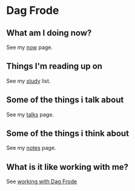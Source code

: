 # Dag Frode

## What am I doing now?

See my [now](/now/) page.

## Things I'm reading up on

See my [study](/study/) list.

## Some of the things i talk about

See my [talks](/talks/) page.

## Some of the things i think about

See my [notes](/notes/) page.

## What is it like working with me?

See [working with Dag Frode](/work/manual)
